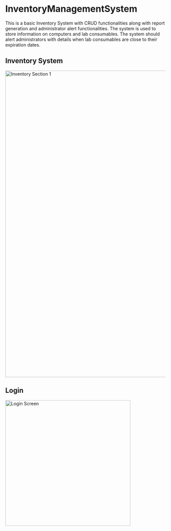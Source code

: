 # InventoryManagementSystem
This is a basic Inventory System with CRUD functionalities along with report generation and administrator alert functionalities. The system is used to store information on computers and lab consumables. The system should alert administrators with details when lab consumables are close to their expiration dates. 


## Inventory System
<img width="959" alt="Inventory Section 1" src="https://user-images.githubusercontent.com/30068012/59399388-72d9e880-8d59-11e9-8595-a45b5f213df0.png">


## Login 
<img width="393" alt="Login Screen" src="https://user-images.githubusercontent.com/30068012/59399554-04495a80-8d5a-11e9-858a-c577d30ef192.png">
